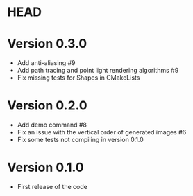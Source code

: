 # HEAD

# Version 0.3.0

- Add anti-aliasing #9
- Add path tracing and point light rendering algorithms #9
- Fix missing tests for Shapes in CMakeLists

# Version 0.2.0

- Add demo command #8
- Fix an issue with the vertical order of generated images #6
- Fix some tests not compiling in version 0.1.0

# Version 0.1.0

- First release of the code
